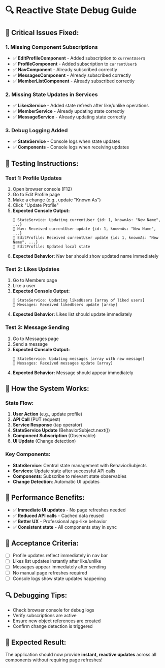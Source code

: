 # 🔍 Reactive State Debug Guide

## 🚨 **Critical Issues Fixed:**

### **1. Missing Component Subscriptions**

- ✅ **EditProfileComponent** - Added subscription to `currentUser$`
- ✅ **ProfileComponent** - Added subscription to `currentUser$`
- ✅ **NavComponent** - Already subscribed correctly
- ✅ **MessagesComponent** - Already subscribed correctly
- ✅ **MemberListComponent** - Already subscribed correctly

### **2. Missing State Updates in Services**

- ✅ **LikesService** - Added state refresh after like/unlike operations
- ✅ **MemberService** - Already updating state correctly
- ✅ **MessageService** - Already updating state correctly

### **3. Debug Logging Added**

- ✅ **StateService** - Console logs when state updates
- ✅ **Components** - Console logs when receiving updates

## 🧪 **Testing Instructions:**

### **Test 1: Profile Updates**

1. Open browser console (F12)
2. Go to Edit Profile page
3. Make a change (e.g., update "Known As")
4. Click "Update Profile"
5. **Expected Console Output:**
   ```
   🔄 StateService: Updating currentUser {id: 1, knownAs: "New Name", ...}
   📱 Nav: Received currentUser update {id: 1, knownAs: "New Name", ...}
   📱 EditProfile: Received currentUser update {id: 1, knownAs: "New Name", ...}
   📱 EditProfile: Updated local state
   ```
6. **Expected Behavior:** Nav bar should show updated name immediately

### **Test 2: Likes Updates**

1. Go to Members page
2. Like a user
3. **Expected Console Output:**
   ```
   🔄 StateService: Updating likedUsers [array of liked users]
   📱 Messages: Received likedUsers update [array]
   ```
4. **Expected Behavior:** Likes list should update immediately

### **Test 3: Message Sending**

1. Go to Messages page
2. Send a message
3. **Expected Console Output:**
   ```
   🔄 StateService: Updating messages [array with new message]
   📱 Messages: Received messages update [array]
   ```
4. **Expected Behavior:** Message should appear immediately

## 🔧 **How the System Works:**

### **State Flow:**

1. **User Action** (e.g., update profile)
2. **API Call** (PUT request)
3. **Service Response** (tap operator)
4. **StateService Update** (BehaviorSubject.next())
5. **Component Subscription** (Observable)
6. **UI Update** (Change detection)

### **Key Components:**

- **StateService**: Central state management with BehaviorSubjects
- **Services**: Update state after successful API calls
- **Components**: Subscribe to relevant state observables
- **Change Detection**: Automatic UI updates

## 🚀 **Performance Benefits:**

- ✅ **Immediate UI updates** - No page refreshes needed
- ✅ **Reduced API calls** - Cached data reused
- ✅ **Better UX** - Professional app-like behavior
- ✅ **Consistent state** - All components stay in sync

## 🎯 **Acceptance Criteria:**

- [ ] Profile updates reflect immediately in nav bar
- [ ] Likes list updates instantly after like/unlike
- [ ] Messages appear immediately after sending
- [ ] No manual page refreshes required
- [ ] Console logs show state updates happening

## 🔍 **Debugging Tips:**

- Check browser console for debug logs
- Verify subscriptions are active
- Ensure new object references are created
- Confirm change detection is triggered

## 🎉 **Expected Result:**

The application should now provide **instant, reactive updates** across all components without requiring page refreshes!
